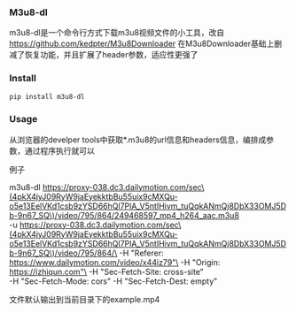 ### M3u8-dl

m3u8-dl是一个命令行方式下载m3u8视频文件的小工具，改自 https://github.com/kedpter/M3u8Downloader
在M3u8Downloader基础上删减了恢复功能，并且扩展了header参数，适应性更强了


### Install

```bash
pip install m3u8-dl
```

### Usage

从浏览器的develper tools中获取*.m3u8的url信息和headers信息，编排成参数，通过程序执行就可以

例子

m3u8-dl https://proxy-038.dc3.dailymotion.com/sec\(4pkX4jyJ09RyW9jaEyekktbBu55uix9cMXQu-o5e13EelVKd1csb9zYSD66hQl7PlA_V5ntIHivm_tuQqkANmQj8DbX33OMJ5Db-9n67_SQ\)/video/795/864/249468597_mp4_h264_aac.m3u8 \
-u https://proxy-038.dc3.dailymotion.com/sec\(4pkX4jyJ09RyW9jaEyekktbBu55uix9cMXQu-o5e13EelVKd1csb9zYSD66hQl7PlA_V5ntIHivm_tuQqkANmQj8DbX33OMJ5Db-9n67_SQ\)/video/795/864/\
-H "Referer: https://www.dailymotion.com/video/x44iz79"\
-H "Origin: https://izhiqun.com"\
-H "Sec-Fetch-Site: cross-site"\
-H "Sec-Fetch-Mode: cors"
-H "Sec-Fetch-Dest: empty"

文件默认输出到当前目录下的example.mp4

